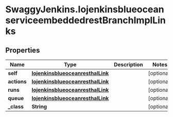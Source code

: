 # SwaggyJenkins.IojenkinsblueoceanserviceembeddedrestBranchImplLinks

## Properties
Name | Type | Description | Notes
------------ | ------------- | ------------- | -------------
**self** | [**IojenkinsblueoceanresthalLink**](IojenkinsblueoceanresthalLink.md) |  | [optional] 
**actions** | [**IojenkinsblueoceanresthalLink**](IojenkinsblueoceanresthalLink.md) |  | [optional] 
**runs** | [**IojenkinsblueoceanresthalLink**](IojenkinsblueoceanresthalLink.md) |  | [optional] 
**queue** | [**IojenkinsblueoceanresthalLink**](IojenkinsblueoceanresthalLink.md) |  | [optional] 
**_class** | **String** |  | [optional] 


